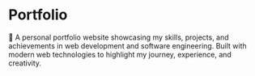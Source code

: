 # Portfolio
🚀 A personal portfolio website showcasing my skills, projects, and achievements in web development and software engineering. Built with modern web technologies to highlight my journey, experience, and creativity.
